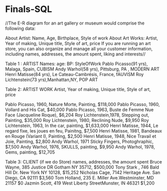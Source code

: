 # Finals-SQL
//The E-R diagram for an art gallery or museum would comprise the following data:

About Artist: Name, Age, Birthplace, Style of work
About Art Works: Artist, Year of making, Unique title, Style of art, price
If you are running an art store, you can also organize and manage all your customer information, including names, addresses, the amount spent, liking and interests//

Table 1 : ARTIST 
Names:       age:      BP:           StyleOfWork
Pablo Picasso(91 yrs), Malaga, Spain, CUBISM
Andy Warhol(58 yrs), Pittsburg, PA , MODERN ART
Henri Matisse(84 yrs), Le Cateau-Cambrésis, France, fAUVISM
Roy Lichtenstein(73 yrs),Manhattan,NY, POP ART

Table 2: ARTIST WORK
Artist, Year of making, Unique title, Style of art, price

Pablo Picasso, 1960, Nature Morte, Painting, $118,000
Pablo Picasso, 1960, Vollard and His Cat, $40,000
Pablo Picasso, 1963, Buste de Femme Nue Face (Jacqueline Roque), $6,204
Roy Lichtenstein,1978, Stepping out, Painting, $35,000
Roy Lichtenstein, 1980, Reclining Nude, $9,950
Roy Lichtenstein, 1963, In the car, painting, $1,633,000
Henri Matisse, 1944, Le regard fixe, les joues en feu, Painitng, $7,500
Henri Matisse, 1981, Bandeaux en Rouge (Variant I), Painting, $2,500
Henri Matisse, 1948, Nice Travail et Joie, Painting, $2,800
Andy Warhol, 1971 Sticky Fingers, Photoghraphic, $7,500
Andy Warhol, 1976, SKULLS, painting, $9,950
Andy Warhol, 1978, Gems, painting, $12,705

Table 3: CLIENT (if we do Store)
names, addresses, the amount spent
Bruce Wayne, 385 Justice DR Gotham NY 35712, $500,000
Tony Stark , 746 Bald Hill Dr. New York NY 10128, $15,252
Nicholas Cage, 7142 Heritage Ave. San Diego, CA 92111 $3,560
Tom Holland, 235 E. Miller Ave.Westminster, MD 21157 $0
Jazmin Scott, 419 West Liberty StreetMunster, IN 46321 $1,200











